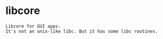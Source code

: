 # libcore

    Libcore for GUI apps.
    It's not an unix-like libc. But it has some libc routines.
